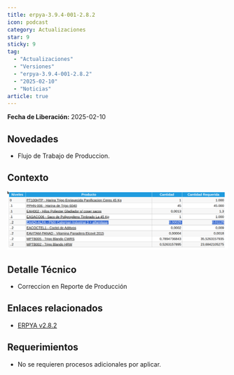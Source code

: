 ```yaml
---
title: erpya-3.9.4-001-2.8.2
icon: podcast
category: Actualizaciones
star: 9
sticky: 9
tag:
  - "Actualizaciones"
  - "Versiones"
  - "erpya-3.9.4-001-2.8.2"
  - "2025-02-10"
  - "Noticias"
article: true
---
```


**Fecha de Liberación:** 2025-02-10

## Novedades

- Flujo de Trabajo de Produccion.

## Contexto

![Smart Browser](/assets/img/downloads/updates/resources/adempiere-patch-zk-2.8.2-img1.png)

## Detalle Técnico

- Correccion en Reporte de Producción

## Enlaces relacionados

- [ERPYA v2.8.2](https://github.com/erpya/adempiere_patch_zk/releases/tag/2.8.2)

## Requerimientos

- No se requieren procesos adicionales por aplicar.
